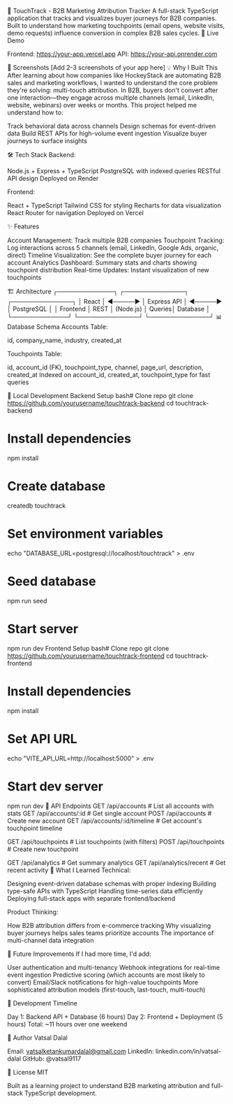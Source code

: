 🎯 TouchTrack - B2B Marketing Attribution Tracker
A full-stack TypeScript application that tracks and visualizes buyer journeys for B2B companies. Built to understand how marketing touchpoints (email opens, website visits, demo requests) influence conversion in complex B2B sales cycles.
🚀 Live Demo

Frontend: https://your-app.vercel.app
API: https://your-api.onrender.com

🎥 Screenshots
[Add 2-3 screenshots of your app here]
💡 Why I Built This
After learning about how companies like HockeyStack are automating B2B sales and marketing workflows, I wanted to understand the core problem they're solving: multi-touch attribution. In B2B, buyers don't convert after one interaction—they engage across multiple channels (email, LinkedIn, website, webinars) over weeks or months. This project helped me understand how to:

Track behavioral data across channels
Design schemas for event-driven data
Build REST APIs for high-volume event ingestion
Visualize buyer journeys to surface insights

🛠️ Tech Stack
Backend:

Node.js + Express + TypeScript
PostgreSQL with indexed queries
RESTful API design
Deployed on Render

Frontend:

React + TypeScript
Tailwind CSS for styling
Recharts for data visualization
React Router for navigation
Deployed on Vercel

✨ Features

Account Management: Track multiple B2B companies
Touchpoint Tracking: Log interactions across 5 channels (email, LinkedIn, Google Ads, organic, direct)
Timeline Visualization: See the complete buyer journey for each account
Analytics Dashboard: Summary stats and charts showing touchpoint distribution
Real-time Updates: Instant visualization of new touchpoints

🏗️ Architecture
┌─────────────┐         ┌──────────────┐         ┌──────────────┐
│   React     │ ◄─────► │  Express API │ ◄─────► │  PostgreSQL  │
│  Frontend   │  REST   │   (Node.js)  │  Queries│   Database   │
└─────────────┘         └──────────────┘         └──────────────┘
📊 Database Schema
Accounts Table:

id, company_name, industry, created_at

Touchpoints Table:

id, account_id (FK), touchpoint_type, channel, page_url, description, created_at
Indexed on account_id, created_at, touchpoint_type for fast queries

🚀 Local Development
Backend Setup
bash# Clone repo
git clone https://github.com/yourusername/touchtrack-backend
cd touchtrack-backend

# Install dependencies
npm install

# Create database
createdb touchtrack

# Set environment variables
echo "DATABASE_URL=postgresql://localhost/touchtrack" > .env

# Seed database
npm run seed

# Start server
npm run dev
Frontend Setup
bash# Clone repo
git clone https://github.com/yourusername/touchtrack-frontend
cd touchtrack-frontend

# Install dependencies
npm install

# Set API URL
echo "VITE_API_URL=http://localhost:5000" > .env

# Start dev server
npm run dev
📡 API Endpoints
GET    /api/accounts              # List all accounts with stats
GET    /api/accounts/:id          # Get single account
POST   /api/accounts              # Create new account
GET    /api/accounts/:id/timeline # Get account's touchpoint timeline

GET    /api/touchpoints           # List touchpoints (with filters)
POST   /api/touchpoints           # Create new touchpoint

GET    /api/analytics             # Get summary analytics
GET    /api/analytics/recent      # Get recent activity
🎯 What I Learned
Technical:

Designing event-driven database schemas with proper indexing
Building type-safe APIs with TypeScript
Handling time-series data efficiently
Deploying full-stack apps with separate frontend/backend

Product Thinking:

How B2B attribution differs from e-commerce tracking
Why visualizing buyer journeys helps sales teams prioritize accounts
The importance of multi-channel data integration

🔮 Future Improvements
If I had more time, I'd add:

User authentication and multi-tenancy
Webhook integrations for real-time event ingestion
Predictive scoring (which accounts are most likely to convert)
Email/Slack notifications for high-value touchpoints
More sophisticated attribution models (first-touch, last-touch, multi-touch)

📝 Development Timeline

Day 1: Backend API + Database (6 hours)
Day 2: Frontend + Deployment (5 hours)
Total: ~11 hours over one weekend

👤 Author
Vatsal Dalal

Email: vatsalketankumardalal@gmail.com
LinkedIn: linkedin.com/in/vatsal-dalal
GitHub: @vatsal9117

📄 License
MIT

Built as a learning project to understand B2B marketing attribution and full-stack TypeScript development.
